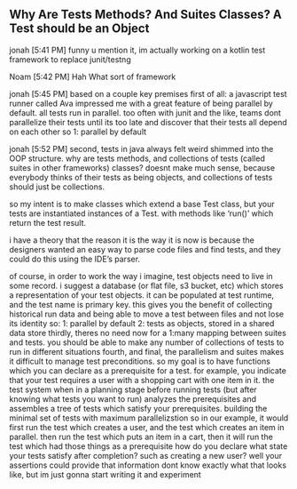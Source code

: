 ## Why Are Tests Methods? And Suites Classes? A Test should be an Object

jonah [5:41 PM]
funny u mention it, im actually working on a kotlin test framework to replace junit/testng

Noam [5:42 PM]
Hah
What sort of framework

jonah [5:45 PM]
based on a couple key premises
first of all: a javascript test runner called Ava impressed me with a great feature of being parallel by default. all tests run in parallel.
too often with junit and the like, teams dont parallelize their tests until its too late and discover that their tests all depend on each other
so
1: parallel by default

jonah [5:52 PM]
second, tests in java always felt weird shimmed into the OOP structure. why are tests methods, and collections of tests (called suites in other frameworks) classes? doesnt make much sense, because everybody thinks of their tests as being objects, and collections of tests should just be collections.

so my intent is to make classes which extend a base Test class, but your tests are instantiated instances of a Test. with methods like ‘run()’ which return the test result.

i have a theory that the reason it is the way it is now is because the designers wanted an easy way to parse code files and find tests, and they could do this using the IDE’s parser.

of course, in order to work the way i imagine, test objects need to live in some record. i suggest a database (or flat file, s3 bucket, etc) which stores a representation of your test objects. it can be populated at test runtime, and the test name is primary key. this gives you the benefit of collecting historical run data and being able to move a test between files and not lose its identity
so:
1: parallel by default
2: tests as objects, stored in a shared data store
thirdly, theres no need now for a 1:many mapping between suites and tests. you should be able to make any number of collections of tests to run in different situations
fourth, and final, the parallelism and suites makes it difficult to manage test preconditions.
so my goal is to have functions which you can declare as a prerequisite for a test. for example, you indicate that your test requires a user with a shopping cart with one item in it. the test system when in a planning stage before running tests (but after knowing what tests you want to run) analyzes the prerequisites and assembles a tree of tests which satisfy your prerequisites. building the minimal set of tests with maximum parallelizstion
so in our example, it would first run the test which creates a user, and the test which creates an item in parallel. then run the test which puts an item in a cart, then it will run the test which had those things as a prerequisite
how do you declare what state your tests satisfy after completion? such as creating a new user? well your assertions could provide that information
dont know exactly what that looks like, but im just gonna start writing it and experiment
